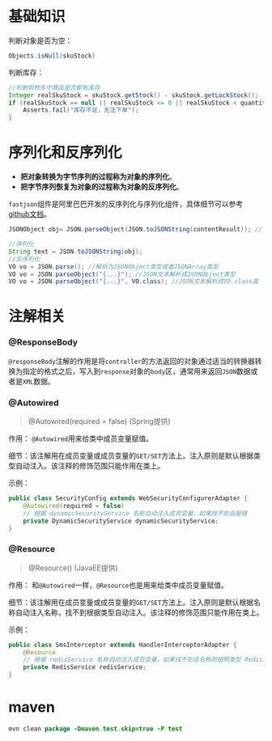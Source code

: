 # 基础知识

判断对象是否为空：

```java
Objects.isNull(skuStock) 
```

判断库存：

```java
//判断购物车中商品是否都有库存
Integer realSkuStock = skuStock.getStock() - skuStock.getLockStock();
if (realSkuStock == null || realSkuStock <= 0 || realSkuStock < quantity) {
    Asserts.fail("库存不足，无法下单");
}
```

#  序列化和反序列化

* **把对象转换为字节序列的过程称为对象的序列化**。
* **把字节序列恢复为对象的过程称为对象的反序列化**。

`fastjson`组件是阿里巴巴开发的反序列化与序列化组件，具体细节可以参考[github文档](https://github.com/alibaba/fastjson/wiki/Quick-Start-CN)。

```java
JSONObject obj= JSON.parseObject(JSON.toJSONString(contentResult)); // 处理时间
```

```java
//序列化
String text = JSON.toJSONString(obj); 
//反序列化
VO vo = JSON.parse(); //解析为JSONObject类型或者JSONArray类型
VO vo = JSON.parseObject("{...}"); //JSON文本解析成JSONObject类型
VO vo = JSON.parseObject("{...}", VO.class); //JSON文本解析成VO.class类
```

# 注解相关

### @ResponseBody

`@responseBody`注解的作用是将`controller`的方法返回的对象通过适当的转换器转换为指定的格式之后，写入到`response`对象的`body`区，通常用来返回`JSON`数据或者是`XML`数据。



### @Autowired

> @Autowired(required = false) (Spring提供)

作用： `@Autowired`用来给类中成员变量赋值。

细节：该注解用在成员变量或成员变量的`GET/SET`方法上。注入原则是默认根据类型自动注入。该注释的修饰范围只能作用在类上。

示例：

```java
public class SecurityConfig extends WebSecurityConfigurerAdapter {
    @Autowired(required = false)
    // 根据 dynamicSecurityService 名称自动注入成员变量，如果找不到会报错
    private DynamicSecurityService dynamicSecurityService;
}
```

### @Resource

> @Resource() (JavaEE提供)

作用： 和`@Autowired`一样，`@Resource`也是用来给类中成员变量赋值。

细节：该注解用在成员变量或成员变量的`GET/SET`方法上。注入原则是默认根据名称自动注入名称，找不到根据类型自动注入。该注释的修饰范围只能作用在类上。

示例：

```java
public class SmsInterceptor extends HandlerInterceptorAdapter {
    @Resource
    // 根据 redisService 名称自动注入成员变量，如果找不到该名称则按照类型 RedisService 注入
    private RedisService redisService;
}
```



# maven

```java
mvn clean package -Dmaven.test.skip=true -P test
```


